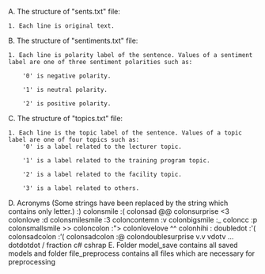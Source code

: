 A. The structure of "sents.txt" file:

	1. Each line is original text.

B. The structure of "sentiments.txt" file:

	1. Each line is polarity label of the sentence. Values of a sentiment label are one of three sentiment polarities such as:

		'0' is negative polarity.

		'1' is neutral polarity.

		'2' is positive polarity.

C. The structure of "topics.txt" file:

	1. Each line is the topic label of the sentence. Values of a topic label are one of four topics such as:
 		'0' is a label related to the lecturer topic.

		'1' is a label related to the training program topic.

		'2' is a label related to the facility topic.

		'3' is a label related to others.

D. Acronyms (Some strings have been replaced by the string which contains only letter.)
	:)  colonsmile
	:(  colonsad
	@@  colonsurprise
	<3  colonlove
	:d  colonsmilesmile
	:3  coloncontemn
	:v  colonbigsmile
	:_  coloncc
	:p  colonsmallsmile
	>>  coloncolon
	:"> colonlovelove
	^^ colonhihi
	: doubledot
	:'( colonsadcolon
	:’( colonsadcolon
	:@ colondoublesurprise
	v.v vdotv
	... dotdotdot
	/ fraction
	c# cshrap
 E. Folder model_save contains all saved models and folder file_preprocess contains all files which are necessary for preprocessing
